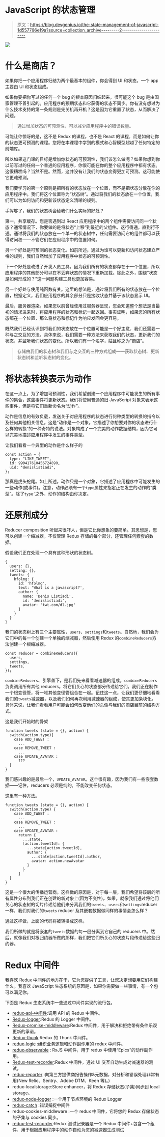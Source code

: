# JavaScript 的状态管理

> 原文：<https://blog.devgenius.io/the-state-management-of-javascript-1d557766e19a?source=collection_archive---------2----------------------->

![](img/88c2d4766f709dbf9f1d8e50866f00a0.png)

# 什么是商店？

如果你把一个应用程序归结为两个最基本的组件，你会得到 UI 和状态。一个 app 主要由 UI 和状态组成。

如果你要把你写过的任何一个 bug 的根本原因归结起来，很可能这个 bug 是由国家管理不善引起的。应用程序的预期状态和它获得的状态不同步。你有没有想过为什么技术支持的第一条规则是先关机再开机？这是因为它重置了状态，从而解决了问题。

> 通过增加状态的可预测性，可以减少应用程序中的错误数量。

可能让你惊讶的是，这不是 Redux 的课程，也不是 React 的课程，而是如何让你的状态更可预测的课程。您将在本课程中学到的模式和心智模型超越了任何特定的前端库。

所以如果这门课的目标是增加你状态的可预测性，我们该怎么做呢？如果你想到你以前写过的任何一个普通的应用程序，你很可能在你的整个应用程序中都有状态。这很糟糕吗？当然不是。然而，这并没有让我们的状态变得更加可预测。这可能使它更难预测。

我们要学习的第一个原则是把所有的状态放在一个位置，而不是把状态分散在你的应用程序中。我们将这个位置称为“状态树”。通过将我们的状态放在一个位置，我们可以为如何访问和更新该状态定义清晰的规则。

手挥够了，我们的状态树会给我们什么实际的好处？

第一，共享缓存。您是否遇到过 React 应用程序中的两个组件需要访问同一个状态？通常情况下，你要做的是将状态“上移”到最近的父组件。这行得通，直到行不通。通过将我们的状态放在一个单一的状态树中，任何需要访问它的组件都可以获得访问权——不管它们在应用程序中的位置如何。

另一个好处是可预测的状态变化。如前所述，通过为谁可以更新和访问状态建立严格的规则，我们自然增加了应用程序中状态的可预测性。

下一个好处是改进了开发人员工具。因为我们所有的状态都存在于一个位置，所以应用程序的其他部分可以在不丢弃状态的情况下重新加载。除此之外，围绕“状态是如何形成的？”这一问题构建工具也更加容易。

另一个好处与使用纯函数有关。这里的想法是，通过将我们所有的状态放在一个位置，根据定义，我们应用程序的其余部分只是接收状态并基于该状态显示 UI。

最后，服务器渲染。如果您以前曾经使用过服务器呈现，您会知道整个想法是当最初的请求进来时，将应用程序的状态和标记一起返回。事实证明，如果您的所有状态都在一个位置，那么将状态和标记作为响应发回会更容易。

既然我们已经认识到将我们的状态放在一个位置可能是一个好主意，我们还需要一种与之交互的方法。具体来说，我们需要一种方法来获取我们的状态，更新我们的状态，并监听我们状态的变化。所以我们有一个名字，姑且称之为“商店”。

> 存储由我们的状态树和我们与之交互的三种方式组成——获取状态树、更新状态树和监听状态树的变化。

# 将状态转换表示为动作

在这一点上，为了增加可预测性，我们希望创建一个应用程序中可能发生的所有事件的集合，这些事件将更新状态。我们将使用普通的旧 JavaScript 对象来表示这些事件，但是将它们重新命名为“动作”。

动作是信息的有效负载，发送关于对应用程序的状态进行何种类型的转换的指令以及任何其他相关信息。这是“动作是一个对象，它描述了你想要对你的状态进行什么样的转换”的一种奇特的说法。对象构成了一个完美的动作数据结构，因为它可以完美地描述应用程序中发生的事件类型。

让我们看看一个典型的动作是什么样子的

```
const action = {
  type: "LIKE_TWEET",
  id: 999417610456724890,
  uid: "denislistiadi",
};
```

那真是虎头蛇尾。如上所述，动作只是一个对象，它描述了应用程序中可能发生的一些动作(或事件)。注意，动作必须有一个`type`属性来指定正在发生的动作的“类型”。除了`type’`之外，动作的结构由你决定。

# 还原剂成分

Reducer composition 听起来很吓人，但是它比你想象的要简单。其思想是，您可以创建一个缩减器，不仅管理 Redux 存储的每个部分，还管理任何嵌套的数据。

假设我们正在处理一个具有这种形状的状态树。

```
{
  users: {},
  setting: {},
  tweets: {
    hfolmg: {
      id: 'hfolmg',
      text: 'What is a javascript?',
      author: {
        name: 'Denis Listiadi',
        id: 'denislistiadi',
        avatar: 'twt.com/dl.jpg'
      }
    }
  }
}
```

我们的状态树上有三个主要属性，`users`、`settings`和`tweets`。自然地，我们会为它们中的每一个创建一个单独的缩减器，然后使用 Redux 的`combineReducers`方法创建一个根缩减器。

```
const reducer = combineReducers({
  users,
  settings,
  tweets,
});
```

`combineReducers`、引擎盖下，是我们先来看看减速器的组成。`combineReducers`负责调用所有其他 reducers，将它们关心的状态部分传递给它们。我们正在制作一个根变径管，将一堆其他变径管组合在一起。记住这一点，让我们更仔细地看看我们的`tweets`减速器，以及我们如何再次利用减速器的组成，使其更加条块化。具体来说，让我们看看用户可能会如何改变他们的头像与我们的商店目前的结构方式。

这是我们开始时的骨架

```
function tweets (state = {}, action) {
  switch(action.type){
    case ADD_TWEET :
      ...
    case REMOVE_TWEET :
      ...
    case UPDATE_AVATAR :
      ???
  }
}
```

我们感兴趣的是最后一个，`UPDATE_AVATAR`。这个很有趣，因为我们有一些嵌套数据——记住，reducers 必须是纯的，不能改变任何状态。

这里有一种方法。

```
function tweets (state = {}, action) {
  switch(action.type) {
    case ADD_TWEET :
      ...
    case REMOVE_TWEET :
      ...
    case UPDATE_AVATAR :
      return {
        ...state,
        [action.tweetId]: {
          ...state[action.tweetId],
          author: {
            ...state[action.tweetId].author,
            avatar: action.newAvatar
          }
        }
      }
  }
}
```

这是一个很大的传播运营商。这样做的原因是，对于每一层，我们希望将该层的所有属性分布到我们正在创建的新对象上(因为不变性)。如果，就像我们通过将他们关心的状态树的切片传递给他们来分离我们的`tweets`、`users`和`settings`reducer 一样，我们对我们的`tweets` reducer 及其嵌套数据做同样的事情会怎么样？

通过这样做，上面的代码将被转换成这样。

我们所做的就是将嵌套的`tweets`数据的每一层分离到它自己的 reducers 中。然后，就像我们对根归约器所做的那样，我们把它们所关心的状态片段传递给这些归约器。

# Redux 中间件

我喜欢 Redux 中间件的地方在于，它为您提供了工具，让您决定想要用它们构建什么。我喜欢 JavaScript 生态系统的原因是，如果你需要做一些事情，有一个包可以满足你。

下面是 Redux 生态系统中一些通过中间件实现的流行包。

*   [redux-api-中间件](https://github.com/agraboso/redux-api-middleware):调用 API 的 Redux 中间件。
*   [Redux-logger](https://github.com/evgenyrodionov/redux-logger):Redux 的 Logger 中间件。
*   [Redux-promise-middleware](https://github.com/pburtchaell/redux-promise-middleware):Redux 中间件，用于解决和拒绝带有条件乐观更新的承诺。
*   [Redux-thunk](https://github.com/gaearon/redux-thunk):Redux 的 Thunk 中间件。
*   [redux-logic](https://github.com/jeffbski/redux-logic) :组织业务逻辑和动作副作用的 redux 中间件。
*   [redux-observable](https://github.com/redux-observable/redux-observable) : RxJS 中间件，用于 redux 中使用“Epics”的动作副作用。
*   [Redux-test-recorder](https://github.com/conorhastings/redux-test-recorder):Redux 中间件，通过 UI 交互自动生成对减速器的测试。
*   [redux-reporter](https://github.com/ezekielchentnik/redux-reporter) :向第三方提供商报告操作&元数据，对分析和错误处理非常有用(New Relic、Sentry、Adobe DTM、Keen 等)。)
*   redux-localstorage:Store enhancer，将 Redux 存储状态(子集)同步到 local storage。
*   [redux-node-logger](https://github.com/low-ghost/redux-node-logger) :一个用于节点环境的 Redux Logger
*   [redux-catch](https://github.com/sergiodxa/redux-catch) :错误捕捉中间件
*   redux-cookies-middleware :一个 redux 中间件，它将您的 Redux 存储状态的子集与 cookies 同步。
*   [redux-test-recorder](https://github.com/conorhastings/redux-test-recorder):Redux 测试记录器是一个 Redux 中间件+包含一个组件，用于根据应用程序中的动作自动为您的减速器生成测试